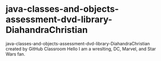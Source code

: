# java-classes-and-objects-assessment-dvd-library-DiahandraChristian
java-classes-and-objects-assessment-dvd-library-DiahandraChristian created by GitHub Classroom
Hello I am a wreslting, DC, Marvel, and Star Wars fan.
